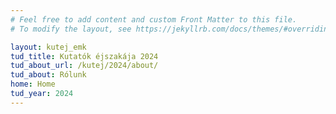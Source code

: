 ```yaml
---
# Feel free to add content and custom Front Matter to this file.
# To modify the layout, see https://jekyllrb.com/docs/themes/#overriding-theme-defaults

layout: kutej_emk
tud_title: Kutatók éjszakája 2024
tud_about_url: /kutej/2024/about/
tud_about: Rólunk
home: Home
tud_year: 2024
---
```

